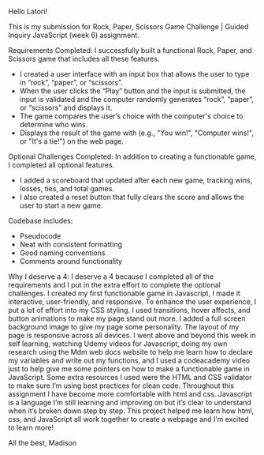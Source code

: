 Hello Latori!

This is my submission for Rock, Paper, Scissors Game Challenge | Guided Inquiry JavaScript (week 6) assignment.

Requirements Completed:
I successfully built a functional Rock, Paper, and Scissors game that includes all these features.

- I created a user interface with an input box that allows the user to type in “rock”, “paper”, or “scissors”.
- When the user clicks the “Play” button and the input is submitted, the input is validated and the computer randomly generates “rock”, “paper”, or “scissors” and displays it.
- The game compares the user’s choice with the computer's choice to determine who wins.
- Displays the result of the game with (e.g., "You win!", "Computer wins!", or "It's a tie!") on the web page.

Optional Challenges Completed:
In addition to creating a functionable game, I completed all optional features.

- I added a scoreboard that updated after each new game, tracking wins, losses, ties, and total games.
- I also created a reset button that fully clears the score and allows the user to start a new game.

Codebase includes:
- Pseudocode 
- Neat with consistent formatting
- Good naming conventions 
- Comments around functionality


Why I deserve a 4:
I deserve a 4 because I completed all of the requirements and I put in the extra effort to complete the optional challenges.
I created my first functionable game in Javascript, I made it interactive, user-friendly, and responsive. To enhance the user experience, I put a lot of effort into my CSS styling.
I used transitions, hover affects, and button animations to make my page stand out more. I added a full screen background image to give my page some personality. The layout of my page is responsive across all devices. 
I went above and beyond this week in self learning, watching Udemy videos for Javascript, doing my own research using the Mdm web docs website to help me learn how to declare my variables and write out my functions, 
and I used a codeacademy video just to help give me some pointers on how to make a functionable game in JavaScript. Some extra resources I used were the HTML and CSS validator to make sure I’m using best practices for
clean code. Throughout this assignment I have become more comfortable with html and css. Javascript is a language I’m still learning and improving on but it’s clear to understand when it’s broken down step by step.
This project helped me learn how html, css, and JavaScript all work together to create a webpage and I’m excited to learn more!

All the best, Madison
